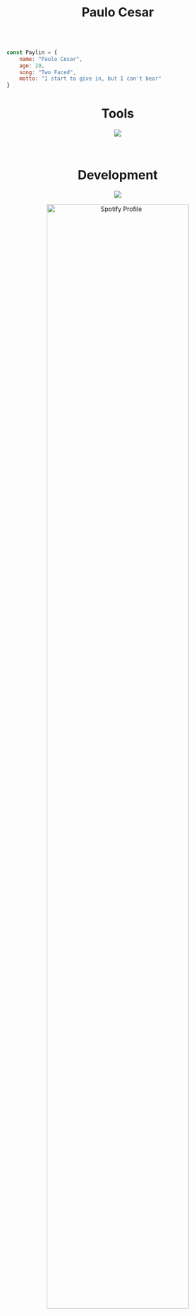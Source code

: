 <h1 align="center">Paulo Cesar</h1>

<br>
<br>

~~~javascript
const Paylin = {
    name: "Paulo Cesar",
    age: 20,
    song: "Two Faced",
    motto: "I start to give in, but I can't bear"
}
~~~

<h1 align="center">Tools</h1>

<p align="center">
    <a href="https://skillicons.dev">
        <img src="https://skillicons.dev/icons?i=git,github,vscode,figma,vercel" />
    </a>
</p>

<br>

<h1 align="center">Development</h1>
<p align="center">
    <a href="https://skillicons.dev">
        <img src="https://skillicons.dev/icons?i=js,react,sass,bootstrap,python,java" />
    </a>
</p>

<div align="center">
  <a href="https://spotify-github-profile.kittinanx.com/api/view?uid=4gvin36hbuyictiwzrvnis9b1&redirect=true">
    <img src="https://spotify-github-profile.kittinanx.com/api/view?uid=4gvin36hbuyictiwzrvnis9b1&cover_image=true&theme=novatorem&show_offline=true&background_color=ffffff&interchange=false&bar_color=53b14f&bar_color_cover=true" alt="Spotify Profile" style="width: 80%;"> 
  </a>
</div>

<br>
